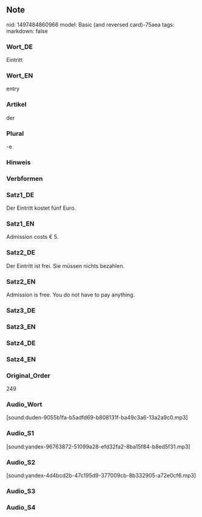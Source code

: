 ## Note
nid: 1497484860966
model: Basic (and reversed card)-75aea
tags: 
markdown: false

### Wort_DE
Eintritt

### Wort_EN
entry

### Artikel
der

### Plural
-e

### Hinweis


### Verbformen


### Satz1_DE
Der Eintritt kostet fünf Euro.

### Satz1_EN
Admission costs € 5.

### Satz2_DE
Der Eintritt ist frei. Sie müssen nichts bezahlen.

### Satz2_EN
Admission is free. You do not have to pay anything.

### Satz3_DE


### Satz3_EN


### Satz4_DE


### Satz4_EN


### Original_Order
249

### Audio_Wort
[sound:duden-9055b1fa-b5adfd69-b808131f-ba49c3a6-13a2a9c0.mp3]

### Audio_S1
[sound:yandex-96763872-51099a28-efd32fa2-8ba15f84-b8ed5f31.mp3]

### Audio_S2
[sound:yandex-4d4bcd2b-47c195d9-377009cb-8b332905-a72e0cf6.mp3]

### Audio_S3


### Audio_S4

